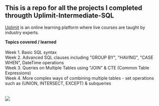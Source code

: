 ##  This is a repo for all the projects I completed througth Uplimit-Intermediate-SQL
<a href="https://uplimit.com/">Uplimit</a> is an online learning platform where live courses are taught by industry experts.

<div>
    <b>Topics covered / learned</b>
    </br></br>
    Week 1. Basic SQL syntax
    </br>
    Week 2. Advanced SQL clauses including "GROUP BY", "HAVING", "CASE WHEN", DateTime operations
    </br>
    Week 3. Queries on Multiple Tables using "JOIN" & CTE (Common Table Expressions)
    </br>
    Week 4. More complex ways of combining multiple tables - set operations such as (UNION, INTERSECT, EXCEPT) & subqueries
    </br>
</div>
 </br>
</br>
<div>
    <img src="https://api.accredible.com/v1/frontend/credential_website_embed_image/certificate/101897647"/>
</div>
